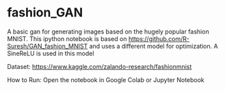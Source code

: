 # fashion_GAN

A basic gan for generating images based on the hugely popular fashion MNIST. This ipython notebook is based on 
https://github.com/R-Suresh/GAN_fashion_MNIST and uses a different model for optimization. A SineReLU is used in this model

Dataset:
https://www.kaggle.com/zalando-research/fashionmnist

How to Run:
Open the notebook in Google Colab or Jupyter Notebook

